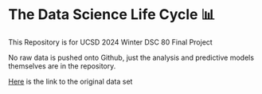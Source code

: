 # The Data Science Life Cycle 📊

This Repository is for UCSD 2024 Winter DSC 80 Final Project

No raw data is pushed onto Github, just the analysis and predictive models themselves are in the repository.

[Here](https://drive.google.com/file/d/1kIbMz6jlhleiZ9_3QthmUnifoSds_2EI/view) is the link to the original data set
